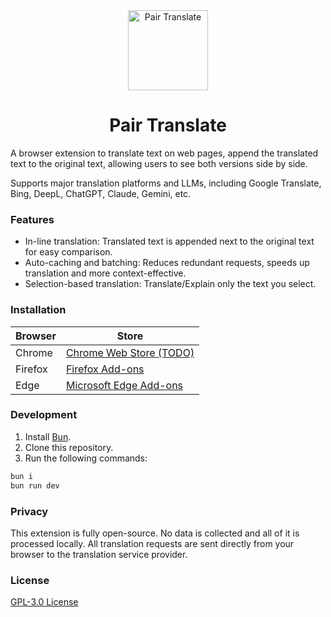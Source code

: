 <div style="text-align: center;">
    <img src="./assets/icon.png" alt="Pair Translate" width="128" height="128"/>
    <h1>Pair Translate</h1>
</div>

A browser extension to translate text on web pages, append the translated text to the original text, allowing users to see both versions side by side.

Supports major translation platforms and LLMs, including Google Translate, Bing, DeepL, ChatGPT, Claude, Gemini, etc.

### Features

+ In-line translation: Translated text is appended next to the original text for easy comparison.
+ Auto-caching and batching: Reduces redundant requests, speeds up translation and more context-effective.
+ Selection-based translation: Translate/Explain only the text you select.

### Installation

| Browser | Store |
|---|---|
| Chrome | [Chrome Web Store (TODO)](#) |
| Firefox | [Firefox Add-ons](https://addons.mozilla.org/firefox/addon/pair-translate/) |
| Edge | [Microsoft Edge Add-ons](https://microsoftedge.microsoft.com/addons/detail/mhnjhanomaajlmdlnilhgkhaeldhkkgp) |

### Development

1. Install [Bun](https://bun.sh/).
2. Clone this repository.
3. Run the following commands:
```bash
bun i
bun run dev
```

### Privacy

This extension is fully open-source. No data is collected and all of it is processed locally. All translation requests are sent directly from your browser to the translation service provider.

### License

[GPL-3.0 License](./LICENSE)
